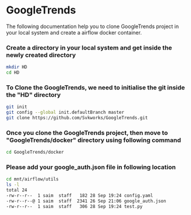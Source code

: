 # GoogleTrends
The following documentation help you to clone GoogleTrends project in your local system and create a airflow docker container. 

### Create a directory in your local system and get inside the newly created directory

```bash
mkdir HD
cd HD
```

### To Clone the GoogleTrends, we need to initialise the git inside the "HD" directory
```bash
git init
git config --global init.defaultBranch master
git clone https://github.com/Svkworks/GoogleTrends.git
```

### Once you clone the GoogleTrends project, then move to "GoogleTrends/docker" directory using following command

```bash
cd GoogleTrends/docker 
```

### Please add your google_auth.json file in following location 

``` bash 
cd mnt/airflow/utils
ls -l
total 24
-rw-r--r--  1 saim  staff   182 28 Sep 19:24 config.yaml
-rw-r--r--@ 1 saim  staff  2341 26 Sep 21:06 google_auth.json 
-rw-r--r--  1 saim  staff   306 28 Sep 19:24 test.py
```
